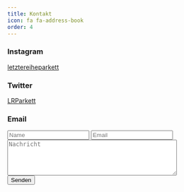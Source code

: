 ```yaml
---
title: Kontakt
icon: fa fa-address-book
order: 4
---
```


### Instagram

 <a href="https://www.instagram.com/letztereiheparkett" target="_blank">letztereiheparkett</a> 

### Twitter

 <a href="https://www.twitter.com/LRParkett" target="_blank">LRParkett</a> 

### Email

<form action="mailto:letztereiheparkett@posteo.de" method="post">
    <label><span></span><input name="name" type="text" placeholder="Name" maxlength="25"/></label>
    <label><span></span><input name="email" type="email" placeholder="Email"/></label><br>
    <label><span></span><textarea cols="45" rows="5" name="message" placeholder="Nachricht" maxlength="500"></textarea></label><br>
    <input name="submit" type="submit" value="Senden"/>
  </form>